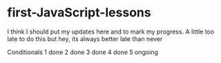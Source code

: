 # first-JavaScript-lessons

I think I should put my updates here and to mark my progress.
A little too late to do this but hey, its always better late than never

Conditionals 
1 done
2 done 
3 done
4 done
5 ongoing